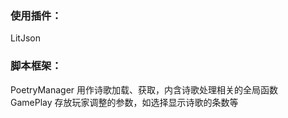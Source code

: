 ### 使用插件：
LitJson

### 脚本框架：
PoetryManager   用作诗歌加载、获取，内含诗歌处理相关的全局函数  
GamePlay        存放玩家调整的参数，如选择显示诗歌的条数等  
